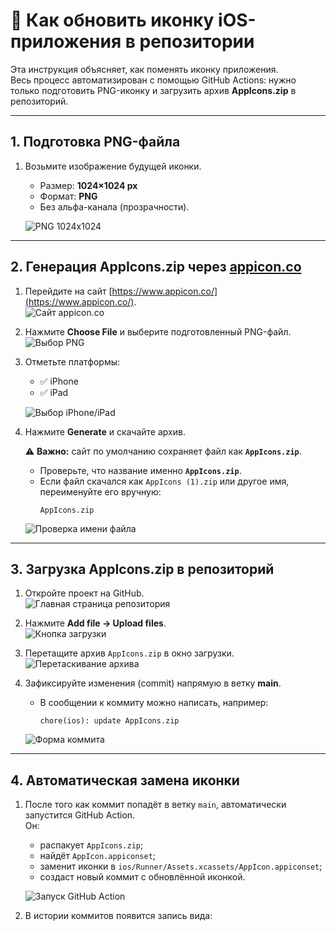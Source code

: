 # 🔄 Как обновить иконку iOS-приложения в репозитории

Эта инструкция объясняет, как поменять иконку приложения.  
Весь процесс автоматизирован с помощью GitHub Actions: нужно только подготовить PNG-иконку и загрузить архив **AppIcons.zip** в репозиторий.

---

## 1. Подготовка PNG-файла

1. Возьмите изображение будущей иконки.  
   - Размер: **1024×1024 px**  
   - Формат: **PNG**  
   - Без альфа-канала (прозрачности).

   ![PNG 1024x1024](screenshots/png-1024.png)

---

## 2. Генерация AppIcons.zip через [appicon.co](https://www.appicon.co/)

1. Перейдите на сайт [https://www.appicon.co/](https://www.appicon.co/).  
   ![Сайт appicon.co](screenshots/appicon-home.png)

2. Нажмите **Choose File** и выберите подготовленный PNG-файл.  
   ![Выбор PNG](screenshots/choose-png.png)

3. Отметьте платформы:  
   - ✅ iPhone  
   - ✅ iPad  

   ![Выбор iPhone/iPad](screenshots/choose-devices.png)

4. Нажмите **Generate** и скачайте архив.  

   ⚠️ **Важно:** сайт по умолчанию сохраняет файл как **`AppIcons.zip`**.  
   - Проверьте, что название именно **`AppIcons.zip`**.  
   - Если файл скачался как `AppIcons (1).zip` или другое имя, переименуйте его вручную:
     ```
     AppIcons.zip
     ```

   ![Проверка имени файла](screenshots/check-filename.png)

---

## 3. Загрузка AppIcons.zip в репозиторий

1. Откройте проект на GitHub.  
   ![Главная страница репозитория](screenshots/repo-main.png)

2. Нажмите **Add file → Upload files**.  
   ![Кнопка загрузки](screenshots/upload-files.png)

3. Перетащите архив `AppIcons.zip` в окно загрузки.  
   ![Перетаскивание архива](screenshots/drag-drop.png)

4. Зафиксируйте изменения (commit) напрямую в ветку **main**.  
   - В сообщении к коммиту можно написать, например:  
     ```
     chore(ios): update AppIcons.zip
     ```

   ![Форма коммита](screenshots/commit.png)

---

## 4. Автоматическая замена иконки

1. После того как коммит попадёт в ветку `main`, автоматически запустится GitHub Action.  
   Он:
   - распакует `AppIcons.zip`;  
   - найдёт `AppIcon.appiconset`;  
   - заменит иконки в `ios/Runner/Assets.xcassets/AppIcon.appiconset`;  
   - создаст новый коммит с обновлённой иконкой.

   ![Запуск GitHub Action](screenshots/gh-action-running.png)

2. В истории коммитов появится запись вида:  
